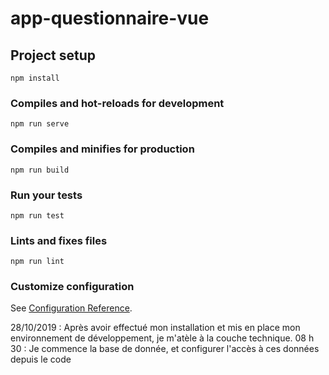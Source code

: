 # app-questionnaire-vue

## Project setup
```
npm install
```

### Compiles and hot-reloads for development
```
npm run serve
```

### Compiles and minifies for production
```
npm run build
```

### Run your tests
```
npm run test
```

### Lints and fixes files
```
npm run lint
```

### Customize configuration
See [Configuration Reference](https://cli.vuejs.org/config/).



28/10/2019 : Après avoir effectué mon installation et mis en place mon environnement de développement, je m'atèle à la couche technique. 
08 h 30 : Je commence la base de donnée, et configurer l'accès à ces données depuis le code 